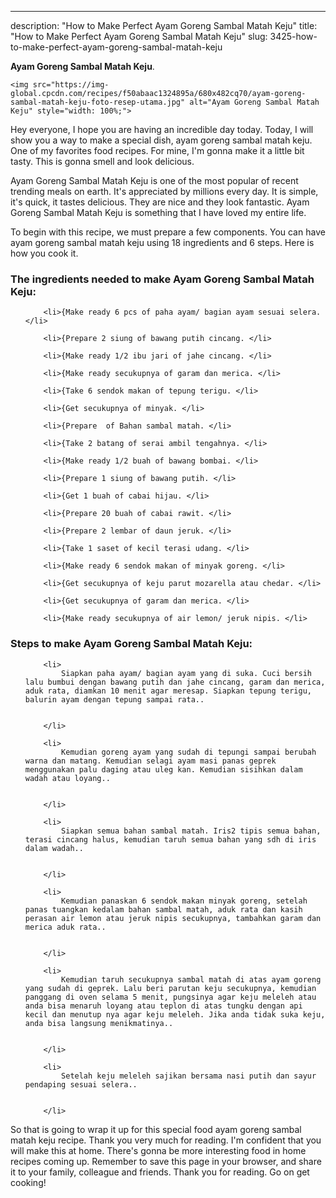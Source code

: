 ---
description: "How to Make Perfect Ayam Goreng Sambal Matah Keju"
title: "How to Make Perfect Ayam Goreng Sambal Matah Keju"
slug: 3425-how-to-make-perfect-ayam-goreng-sambal-matah-keju

<p>
	<strong>Ayam Goreng Sambal Matah Keju</strong>. 
	
</p>
<p>
	
	<img src="https://img-global.cpcdn.com/recipes/f50abaac1324895a/680x482cq70/ayam-goreng-sambal-matah-keju-foto-resep-utama.jpg" alt="Ayam Goreng Sambal Matah Keju" style="width: 100%;">
	
	
</p>
<p>
	Hey everyone, I hope you are having an incredible day today. Today, I will show you a way to make a special dish, ayam goreng sambal matah keju. One of my favorites food recipes. For mine, I'm gonna make it a little bit tasty. This is gonna smell and look delicious.
</p>
	
<p>
	
</p>
<p>
	Ayam Goreng Sambal Matah Keju is one of the most popular of recent trending meals on earth. It's appreciated by millions every day. It is simple, it's quick, it tastes delicious. They are nice and they look fantastic. Ayam Goreng Sambal Matah Keju is something that I have loved my entire life.
</p>

<p>
To begin with this recipe, we must prepare a few components. You can have ayam goreng sambal matah keju using 18 ingredients and 6 steps. Here is how you cook it.
</p>

<h3>The ingredients needed to make Ayam Goreng Sambal Matah Keju:</h3>

<ol>
	
		<li>{Make ready 6 pcs of paha ayam/ bagian ayam sesuai selera. </li>
	
		<li>{Prepare 2 siung of bawang putih cincang. </li>
	
		<li>{Make ready 1/2 ibu jari of jahe cincang. </li>
	
		<li>{Make ready secukupnya of garam dan merica. </li>
	
		<li>{Take 6 sendok makan of tepung terigu. </li>
	
		<li>{Get secukupnya of minyak. </li>
	
		<li>{Prepare  of Bahan sambal matah. </li>
	
		<li>{Take 2 batang of serai ambil tengahnya. </li>
	
		<li>{Make ready 1/2 buah of bawang bombai. </li>
	
		<li>{Prepare 1 siung of bawang putih. </li>
	
		<li>{Get 1 buah of cabai hijau. </li>
	
		<li>{Prepare 20 buah of cabai rawit. </li>
	
		<li>{Prepare 2 lembar of daun jeruk. </li>
	
		<li>{Take 1 saset of kecil terasi udang. </li>
	
		<li>{Make ready 6 sendok makan of minyak goreng. </li>
	
		<li>{Get secukupnya of keju parut mozarella atau chedar. </li>
	
		<li>{Get secukupnya of garam dan merica. </li>
	
		<li>{Make ready secukupnya of air lemon/ jeruk nipis. </li>
	
</ol>
<p>
	
</p>

<h3>Steps to make Ayam Goreng Sambal Matah Keju:</h3>

<ol>
	
		<li>
			Siapkan paha ayam/ bagian ayam yang di suka. Cuci bersih lalu bumbui dengan bawang putih dan jahe cincang, garam dan merica, aduk rata, diamkan 10 menit agar meresap. Siapkan tepung terigu, balurin ayam dengan tepung sampai rata..
			
			
		</li>
	
		<li>
			Kemudian goreng ayam yang sudah di tepungi sampai berubah warna dan matang. Kemudian selagi ayam masi panas geprek menggunakan palu daging atau uleg kan. Kemudian sisihkan dalam wadah atau loyang..
			
			
		</li>
	
		<li>
			Siapkan semua bahan sambal matah. Iris2 tipis semua bahan, terasi cincang halus, kemudian taruh semua bahan yang sdh di iris dalam wadah..
			
			
		</li>
	
		<li>
			Kemudian panaskan 6 sendok makan minyak goreng, setelah panas tuangkan kedalam bahan sambal matah, aduk rata dan kasih perasan air lemon atau jeruk nipis secukupnya, tambahkan garam dan merica aduk rata..
			
			
		</li>
	
		<li>
			Kemudian taruh secukupnya sambal matah di atas ayam goreng yang sudah di geprek. Lalu beri parutan keju secukupnya, kemudian panggang di oven selama 5 menit, pungsinya agar keju meleleh atau anda bisa menaruh loyang atau teplon di atas tungku dengan api kecil dan menutup nya agar keju meleleh. Jika anda tidak suka keju, anda bisa langsung menikmatinya..
			
			
		</li>
	
		<li>
			Setelah keju meleleh sajikan bersama nasi putih dan sayur pendaping sesuai selera..
			
			
		</li>
	
</ol>

<p>
	
</p>

<p>
	So that is going to wrap it up for this special food ayam goreng sambal matah keju recipe. Thank you very much for reading. I'm confident that you will make this at home. There's gonna be more interesting food in home recipes coming up. Remember to save this page in your browser, and share it to your family, colleague and friends. Thank you for reading. Go on get cooking!
</p>
